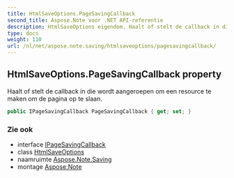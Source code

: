 ```yaml
---
title: HtmlSaveOptions.PageSavingCallback
second_title: Aspose.Note voor .NET API-referentie
description: HtmlSaveOptions eigendom. Haalt of stelt de callback in die wordt aangeroepen om een resource te maken om de pagina op te slaan.
type: docs
weight: 110
url: /nl/net/aspose.note.saving/htmlsaveoptions/pagesavingcallback/
---
```

## HtmlSaveOptions.PageSavingCallback property

Haalt of stelt de callback in die wordt aangeroepen om een resource te maken om de pagina op te slaan.

```csharp
public IPageSavingCallback PageSavingCallback { get; set; }
```

### Zie ook

* interface [IPageSavingCallback](../../../aspose.note.saving.html/ipagesavingcallback/)
* class [HtmlSaveOptions](../)
* naamruimte [Aspose.Note.Saving](../../htmlsaveoptions/)
* montage [Aspose.Note](../../../)


